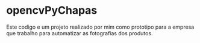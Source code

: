 # opencvPyChapas
Este codigo e um projeto realizado por mim como prototipo para a empresa que trabalho para automatizar as fotografias dos produtos.

